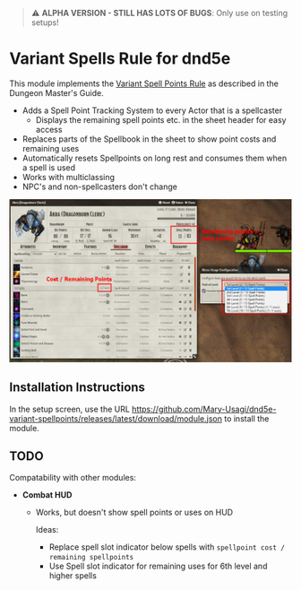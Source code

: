 > :warning: **ALPHA VERSION - STILL HAS LOTS OF BUGS**: Only use on testing setups!

# Variant Spells Rule for dnd5e

This module implements the [Variant Spell Points Rule](https://www.dndbeyond.com/sources/dmg/dungeon-masters-workshop#VariantSpellPoints) as described in the Dungeon Master's Guide. 

* Adds a Spell Point Tracking System to every Actor that is a spellcaster
  * Displays the remaining spell points etc. in the sheet header for easy access
* Replaces parts of the Spellbook in the sheet to show point costs and remaining uses
* Automatically resets Spellpoints on long rest and consumes them when a spell is used
* Works with multiclassing
* NPC's and non-spellcasters don't change

![Screenshot](images/screenshot.jpg)

## Installation Instructions

In the setup screen, use the URL https://github.com/Mary-Usagi/dnd5e-variant-spellpoints/releases/latest/download/module.json to install the module.

## TODO
Compatability with other modules:

* <b>Combat HUD</b>
  - Works, but doesn't show spell points or uses on HUD
    
    Ideas: 
    - Replace spell slot indicator below spells with `spellpoint cost / remaining spellpoints`
    - Use Spell slot indicator for remaining uses for 6th level and higher spells